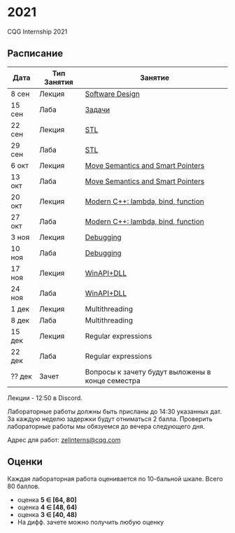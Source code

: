 # 2021
CQG Internship 2021

## Расписание

Дата | Тип Занятия | Занятие
-----|-------------|--------
8  сен | Лекция | [Software Design](<1. Software Design/Software_design.pdf>)
15 сен | Лаба   | [Задачи](<1. Software Design/Задачи.md>)
22 сен | Лекция | [STL](<2. STL/STL Summary (2021).pdf>)
29 сен | Лаба   | [STL](<2. STL/STL Task.md>)
6  окт | Лекция | [Move Semantics and Smart Pointers](<3. Move Semantic, Smart Pointers/Modern C++. Move Semantic, Smart Pointers 2021.pdf>)
13 окт | Лаба   | [Move Semantics and Smart Pointers](<3. Move Semantic, Smart Pointers/Modern C++. Move Semantic, Smart Pointers.md>)
20 окт | Лекция | [Modern C++: lambda, bind, function](<4. Lambda, Bind, Function/Modern C++. Lambda, Bind, Function.pdf>)
27 окт | Лаба   | [Modern C++: lambda, bind, function](<4. Lambda, Bind, Function/Modern C++. Lambda, Bind, Function.md>)
3  ноя | Лекция | [Debugging](<5. Debugging/Debugging.pdf>)
10 ноя | Лаба   | [Debugging](<5. Debugging/lab-debugging/README.md>)
17 ноя | Лекция | [WinAPI+DLL](<6. WinAPI+DLL/WinAPI+DLL.pdf>)
24 ноя | Лаба   | [WinAPI+DLL](<6. WinAPI+DLL/WinAPI+DLL.md>)
1  дек | Лекция | Multithreading
8  дек | Лаба   | Multithreading
15 дек | Лекция | Regular expressions
22 дек | Лаба   | Regular expressions
?? дек | Зачет  | Вопросы к зачету будут выложены в конце семестра

Лекции - 12:50 в Discord.

Лабораторные работы должны быть присланы до 14:30 указанных дат. За каждую неделю задержки будут отниматься 2 балла. Проверить лабораторные работы мы обязуемся до вечера следующего дня.

Адрес для работ: zelinterns@cqg.com

## Оценки

Каждая лабораторная работа оценивается по 10-бальной шкале. Всего 80 баллов.

+ оценка <b>5 &Element; [64, 80]</b>
+ оценка <b>4 &Element; [48, 64)</b>
+ оценка <b>3 &Element; [40, 48)</b>
+ На дифф. зачете можно получить любую оценку
